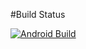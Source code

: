 #Build Status

[![Android Build](https://github.com/RemonShehata/News/actions/workflows/android_build.yml/badge.svg)](https://github.com/RemonShehata/News/actions/workflows/android_build.yml)